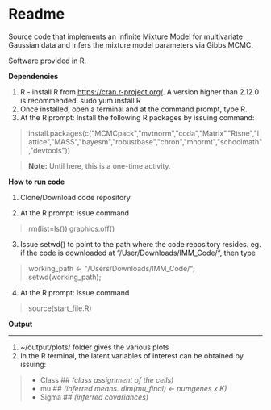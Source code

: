 Readme
=======
Source code that implements an Infinite Mixture Model for multivariate Gaussian data and infers the mixture model parameters via Gibbs MCMC. 

Software provided in R.

**Dependencies**

1. R - install R from https://cran.r-project.org/. A version higher than 2.12.0 is recommended.
sudo yum install R
2. Once installed, open a terminal and at the command prompt, type R. 
3. At the R prompt: Install the following R packages by issuing command:

>install.packages(c("MCMCpack","mvtnorm","coda","Matrix","Rtsne","lattice","MASS","bayesm","robustbase","chron","mnormt","schoolmath","devtools"))


> **Note:**
Until here, this is a one-time activity. 


**How to run code**


1. Clone/Download code repository

2. At the R prompt: issue command
>rm(list=ls())
>graphics.off()

3. Issue setwd() to point to the path where the code repository resides. 
eg. if the code is downloaded at “/User/Downloads/IMM_Code/“, then type
>working_path <- "/Users/Downloads/IMM_Code/“; 
>setwd(working_path);

4. At the R prompt: Issue command
> source(start_file.R)

**Output**
______

1. ~/output/plots/ folder gives the various plots
3. In the R terminal, the latent variables of interest can be obtained by issuing:

>- Class               ##  *(class assignment of the cells)*
>- mu                         ##  *(inferred means. dim(mu_final) <- numgenes x K)*
>- Sigma                    ##  *(inferred covariances)*
